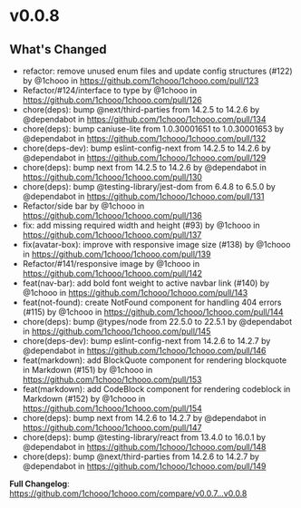 # v0.0.8

## What's Changed
* refactor: remove unused enum files and update config structures (#122) by @1chooo in https://github.com/1chooo/1chooo.com/pull/123
* Refactor/#124/interface to type by @1chooo in https://github.com/1chooo/1chooo.com/pull/126
* chore(deps): bump @next/third-parties from 14.2.5 to 14.2.6 by @dependabot in https://github.com/1chooo/1chooo.com/pull/134
* chore(deps): bump caniuse-lite from 1.0.30001651 to 1.0.30001653 by @dependabot in https://github.com/1chooo/1chooo.com/pull/132
* chore(deps-dev): bump eslint-config-next from 14.2.5 to 14.2.6 by @dependabot in https://github.com/1chooo/1chooo.com/pull/129
* chore(deps): bump next from 14.2.5 to 14.2.6 by @dependabot in https://github.com/1chooo/1chooo.com/pull/130
* chore(deps): bump @testing-library/jest-dom from 6.4.8 to 6.5.0 by @dependabot in https://github.com/1chooo/1chooo.com/pull/131
* Refactor/side bar by @1chooo in https://github.com/1chooo/1chooo.com/pull/136
* fix: add missing required width and height (#93) by @1chooo in https://github.com/1chooo/1chooo.com/pull/137
* fix(avatar-box): improve with responsive image size (#138) by @1chooo in https://github.com/1chooo/1chooo.com/pull/139
* Refactor/#141/responsive image by @1chooo in https://github.com/1chooo/1chooo.com/pull/142
* feat(nav-bar): add bold font weight to active navbar link (#140) by @1chooo in https://github.com/1chooo/1chooo.com/pull/143
* feat(not-found): create NotFound component for handling 404 errors (#115) by @1chooo in https://github.com/1chooo/1chooo.com/pull/144
* chore(deps): bump @types/node from 22.5.0 to 22.5.1 by @dependabot in https://github.com/1chooo/1chooo.com/pull/145
* chore(deps-dev): bump eslint-config-next from 14.2.6 to 14.2.7 by @dependabot in https://github.com/1chooo/1chooo.com/pull/146
* feat(markdown): add BlockQuote component for rendering blockquote in Markdown (#151) by @1chooo in https://github.com/1chooo/1chooo.com/pull/153
* feat(markdown): add CodeBlock component for rendering codeblock in Markdown (#152) by @1chooo in https://github.com/1chooo/1chooo.com/pull/154
* chore(deps): bump next from 14.2.6 to 14.2.7 by @dependabot in https://github.com/1chooo/1chooo.com/pull/147
* chore(deps): bump @testing-library/react from 13.4.0 to 16.0.1 by @dependabot in https://github.com/1chooo/1chooo.com/pull/148
* chore(deps): bump @next/third-parties from 14.2.6 to 14.2.7 by @dependabot in https://github.com/1chooo/1chooo.com/pull/149


**Full Changelog**: https://github.com/1chooo/1chooo.com/compare/v0.0.7...v0.0.8
